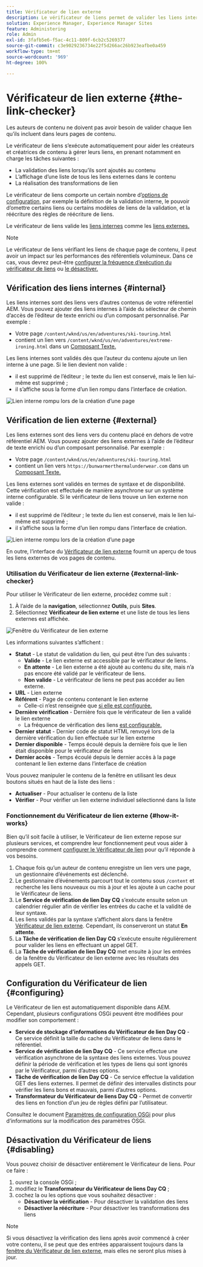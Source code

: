 ```yaml
---
title: Vérificateur de lien externe
description: Le vérificateur de liens permet de valider les liens internes et externes et de réécrire les liens.
solution: Experience Manager, Experience Manager Sites
feature: Administering
role: Admin
exl-id: 3fafb5e6-f5ac-4c11-809f-6cb2c5269377
source-git-commit: c3e9029236734e22f5d266ac26b923eafbe0a459
workflow-type: tm+mt
source-wordcount: '969'
ht-degree: 100%

---
```


# Vérificateur de lien externe {#the-link-checker}

Les auteurs de contenu ne doivent pas avoir besoin de valider chaque lien qu’ils incluent dans leurs pages de contenu.

Le vérificateur de liens s’exécute automatiquement pour aider les créateurs et créatrices de contenu à gérer leurs liens, en prenant notamment en charge les tâches suivantes :

* La validation des liens lorsqu’ils sont ajoutés au contenu
* L’affichage d’une liste de tous les liens externes dans le contenu
* La réalisation des transformations de lien

Le vérificateur de liens comporte un certain nombre d’[options de configuration](#configuring), par exemple la définition de la validation interne, le pouvoir d’omettre certains liens ou certains modèles de liens de la validation, et la réécriture des règles de réécriture de liens.

Le vérificateur de liens valide les [liens internes](#internal) comme les [liens externes.](#external)

>[!NOTE]
>
>Le vérificateur de liens vérifiant les liens de chaque page de contenu, il peut avoir un impact sur les performances des référentiels volumineux. Dans ce cas, vous devrez peut-être [configurer la fréquence d’exécution du vérificateur de liens](#configuring) ou [le désactiver.](#disabling)

## Vérification des liens internes {#internal}

Les liens internes sont des liens vers d’autres contenus de votre référentiel AEM. Vous pouvez ajouter des liens internes à l’aide du sélecteur de chemin d’accès de l’éditeur de texte enrichi ou d’un composant personnalisé. Par exemple :

* Votre page `/content/wknd/us/en/adventures/ski-touring.html`
* contient un lien vers `/content/wknd/us/en/adventures/extreme-ironing.html` dans un [Composant Texte.](https://experienceleague.adobe.com/docs/experience-manager-core-components/using/components/text.html?lang=fr)

Les liens internes sont validés dès que l’auteur du contenu ajoute un lien interne à une page. Si le lien devient non valide :

* il est supprimé de l’éditeur ; le texte du lien est conservé, mais le lien lui-même est supprimé ;
* il s’affiche sous la forme d’un lien rompu dans l’interface de création.

![Lien interne rompu lors de la création d’une page](assets/link-checker-invalid-link-internal.png)

## Vérification de lien externe {#external}

Les liens externes sont des liens vers du contenu placé en dehors de votre référentiel AEM. Vous pouvez ajouter des liens externes à l’aide de l’éditeur de texte enrichi ou d’un composant personnalisé. Par exemple :

* Votre page `/content/wknd/us/en/adventures/ski-touring.html`
* contient un lien vers `https://bunwarmerthermalunderwear.com` dans un [Composant Texte.](https://experienceleague.adobe.com/docs/experience-manager-core-components/using/components/text.html?lang=fr)

Les liens externes sont validés en termes de syntaxe et de disponibilité. Cette vérification est effectuée de manière asynchrone sur un système interne configurable. Si le vérificateur de liens trouve un lien externe non valide :

* il est supprimé de l’éditeur ; le texte du lien est conservé, mais le lien lui-même est supprimé ;
* il s’affiche sous la forme d’un lien rompu dans l’interface de création.

![Lien interne rompu lors de la création d’une page](assets/link-checker-invalid-link-external.png)

En outre, l’interface du [Vérificateur de lien externe](#external-link-checker) fournit un aperçu de tous les liens externes de vos pages de contenu.

### Utilisation du Vérificateur de lien externe {#external-link-checker}

Pour utiliser le Vérificateur de lien externe, procédez comme suit :

1. À l’aide de la **navigation**, sélectionnez **Outils**, puis **Sites**.
1. Sélectionnez **Vérificateur de lien externe** et une liste de tous les liens externes est affichée.

![Fenêtre du Vérificateur de lien externe](assets/external-link-checker.png)

Les informations suivantes s’affichent :

* **Statut** - Le statut de validation du lien, qui peut être l’un des suivants :
   * **Valide** - Le lien externe est accessible par le vérificateur de liens.
   * **En attente** - Le lien externe a été ajouté au contenu du site, mais n’a pas encore été validé par le vérificateur de liens.
   * **Non valide** - Le vérificateur de liens ne peut pas accéder au lien externe.
* **URL** - Lien externe
* **Référent** - Page de contenu contenant le lien externe
   * Celle-ci n’est renseignée que [si elle est configurée.](#configuring)
* **Dernière vérification** - Dernière fois que le vérificateur de lien a validé le lien externe
   * La fréquence de vérification des liens [est configurable.](#configuring)
* **Dernier statut** - Dernier code de statut HTML renvoyé lors de la dernière vérification du lien effectuée sur le lien externe
* **Dernier disponible** - Temps écoulé depuis la dernière fois que le lien était disponible pour le vérificateur de liens
* **Dernier accès** - Temps écoulé depuis le dernier accès à la page contenant le lien externe dans l’interface de création

Vous pouvez manipuler le contenu de la fenêtre en utilisant les deux boutons situés en haut de la liste des liens :

* **Actualiser** - Pour actualiser le contenu de la liste
* **Vérifier** - Pour vérifier un lien externe individuel sélectionné dans la liste

### Fonctionnement du Vérificateur de lien externe {#how-it-works}

Bien qu’il soit facile à utiliser, le Vérificateur de lien externe repose sur plusieurs services, et comprendre leur fonctionnement peut vous aider à comprendre comment [configurer le Vérificateur de lien](#configuring) pour qu’il réponde à vos besoins.

1. Chaque fois qu’un auteur de contenu enregistre un lien vers une page, un gestionnaire d’événements est déclenché.
1. Le gestionnaire d’événements parcourt tout le contenu sous `/content` et recherche les liens nouveaux ou mis à jour et les ajoute à un cache pour le Vérificateur de liens.
1. Le **Service de vérification de lien Day CQ** s’exécute ensuite selon un calendrier régulier afin de vérifier les entrées du cache et la validité de leur syntaxe.
1. Les liens validés par la syntaxe s’affichent alors dans la fenêtre [Vérificateur de lien externe](#external-link-checker). Cependant, ils conserveront un statut **En attente**.
1. La **Tâche de vérification de lien Day CQ** s’exécute ensuite régulièrement pour valider les liens en effectuant un appel GET.
1. La **Tâche de vérification de lien Day CQ** met ensuite à jour les entrées de la fenêtre du Vérificateur de lien externe avec les résultats des appels GET.

## Configuration du Vérificateur de lien {#configuring}

Le Vérificateur de lien est automatiquement disponible dans AEM. Cependant, plusieurs configurations OSGi peuvent être modifiées pour modifier son comportement :

* **Service de stockage d’informations du Vérificateur de lien Day CQ** - Ce service définit la taille du cache du Vérificateur de liens dans le référentiel.
* **Service de vérification de lien Day CQ** - Ce service effectue une vérification asynchrone de la syntaxe des liens externes. Vous pouvez définir la période de vérification et les types de liens qui sont ignorés par le Vérificateur, parmi d’autres options.
* **Tâche de vérification de lien Day CQ** - Ce service effectue la validation GET des liens externes. Il permet de définir des intervalles distincts pour vérifier les liens bons et mauvais, parmi d’autres options.
* **Transformateur du Vérificateur de liens Day CQ** - Permet de convertir des liens en fonction d’un jeu de règles défini par l’utilisateur.

Consultez le document [Paramètres de configuration OSGi](/help/sites-deploying/osgi-configuration-settings.md) pour plus d’informations sur la modification des paramètres OSGi.

## Désactivation du Vérificateur de liens {#disabling}

Vous pouvez choisir de désactiver entièrement le Vérificateur de liens. Pour ce faire :

1. ouvrez la console OSGi ;
1. modifiez le **Transformateur du Vérificateur de liens Day CQ** ;
1. cochez la ou les options que vous souhaitez désactiver :
   * **Désactiver la vérification** - Pour désactiver la validation des liens
   * **Désactiver la réécriture** - Pour désactiver les transformations des liens

>[!NOTE]
>
>Si vous désactivez la vérification des liens après avoir commencé à créer votre contenu, il se peut que des entrées apparaissent toujours dans la [fenêtre du Vérificateur de lien externe](#external-link-checker), mais elles ne seront plus mises à jour.
